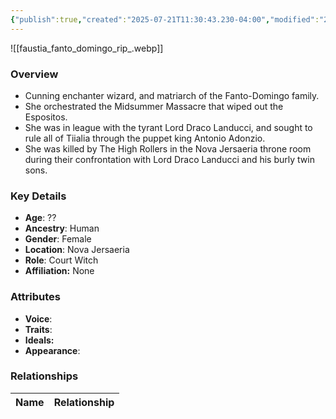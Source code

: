 ```yaml
---
{"publish":true,"created":"2025-07-21T11:30:43.230-04:00","modified":"2025-07-25T11:47:43.313-04:00","published":"2025-07-25T11:47:43.313-04:00","cssclasses":"","Age":"??","Ancestry":"Human","Gender":"Female","Location":["Nova Jersaeria"],"Role":["Court Witch"],"Affiliation":["None"],"Appearances":["[[-The High Rollers Campaign-]]"]}
---
```



![[faustia_fanto_domingo_rip_.webp]]

### Overview
- Cunning enchanter wizard, and matriarch of the Fanto-Domingo family.
- She orchestrated the Midsummer Massacre that wiped out the Espositos.
- She was in league with the tyrant Lord Draco Landucci, and sought to rule all of Tiialia through the puppet king Antonio Adonzio.
- She was killed by The High Rollers in the Nova Jersaeria throne room during their confrontation with Lord Draco Landucci and his burly twin sons.

### Key Details
- **Age**: ??
- **Ancestry**: Human
- **Gender**: Female
- **Location**: Nova Jersaeria
- **Role**: Court Witch
- **Affiliation:** None

### Attributes
- **Voice**: 
- **Traits**: 
- **Ideals:** 
- **Appearance**:

### Relationships

| Name  | Relationship |
| ----- | ------------ |
